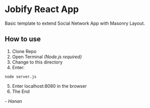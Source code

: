 # Jobify React App

Basic template to extend Social Network App with Masonry Layout.

## How to use
1. Clone Repo
2. Open Terminal <em>(Node.js required)</em>
3. Change to this directory
4. Enter:
```
node server.js
```
5. Enter localhost:8080 in the browser
6. The End

<em>- Hanan</em>